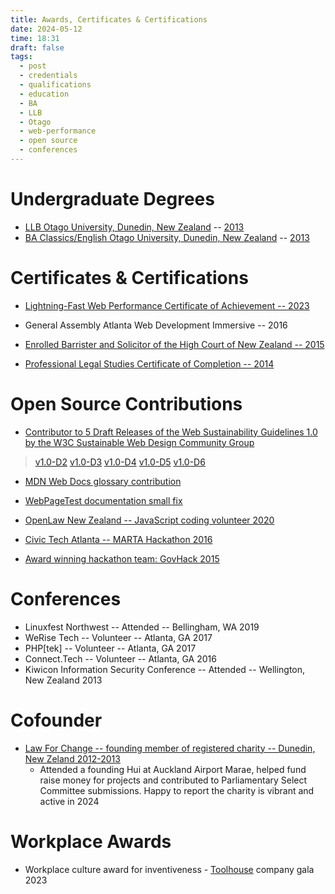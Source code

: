 ```yaml
---
title: Awards, Certificates & Certifications
date: 2024-05-12
time: 18:31
draft: false
tags:
  - post
  - credentials
  - qualifications
  - education
  - BA
  - LLB
  - Otago
  - web-performance
  - open source
  - conferences
---
```

# Undergraduate Degrees
* [LLB Otago University, Dunedin, New Zealand](https://www.otago.ac.nz/courses/qualifications/llb) -- [2013](https://www.odt.co.nz/news/dunedin/university-otago-graduands-december-14-2013)
* [BA Classics/English Otago University, Dunedin, New Zealand](https://www.otago.ac.nz/courses/subjects/clas) -- [2013](https://www.odt.co.nz/news/dunedin/university-otago-graduation-17-august-2013-%E2%80%93-3pm-ceremony)

# Certificates & Certifications

* [Lightning-Fast Web Performance Certificate of Achievement -- 2023](/img/Morgan-Murrah-lightning-fast-web-performance.png)

* General Assembly Atlanta Web Development Immersive -- 2016

* [Enrolled Barrister and Solicitor of the High Court of New Zealand -- 2015](https://www.lawsociety.org.nz/starting-as-a-lawyer/admitted-but-no-practising-certificate/)

* [Professional Legal Studies Certificate of Completion -- 2014](https://www.collaw.ac.nz/)


# Open Source Contributions

* [Contributor to 5 Draft Releases of the Web Sustainability Guidelines 1.0 by the W3C Sustainable Web Design Community Group](https://github.com/w3c/sustyweb/issues?q=is%3Aissue+author%3Aairbr+is%3Aclosed+)
> [v1.0-D2](https://github.com/w3c/sustyweb/releases/tag/v1.0-D2)
[v1.0-D3](https://github.com/w3c/sustyweb/releases/tag/v1.0-D3)
[v1.0-D4](https://github.com/w3c/sustyweb/releases/tag/v1.0-D4)
[v1.0-D5](https://github.com/w3c/sustyweb/releases/tag/v1.0-D5)
[v1.0-D6](https://github.com/w3c/sustyweb/releases/tag/v1.0-D6)


* [MDN Web Docs glossary contribution](https://github.com/mdn/content/pull/24346#issuecomment-1493051463)

* [WebPageTest documentation small fix](https://github.com/WPO-Foundation/webpagetest-docs/pull/81)

* [OpenLaw New Zealand -- JavaScript coding volunteer 2020](https://www.openlaw.nz/)

* [Civic Tech Atlanta -- MARTA Hackathon 2016](https://www.civictechatlanta.org/)

* [Award winning hackathon team: GovHack 2015](https://www.odt.co.nz/news/dunedin/dunedin-website-team-wins-nationwide-competition)

# Conferences 

* Linuxfest Northwest -- Attended -- Bellingham, WA 2019
* WeRise Tech -- Volunteer -- Atlanta, GA 2017
* PHP\[tek\] -- Volunteer -- Atlanta, GA 2017
* Connect.Tech -- Volunteer -- Atlanta, GA 2016
* Kiwicon Information Security Conference -- Attended -- Wellington, New Zealand 2013

# Cofounder

* [Law For Change -- founding member of registered charity -- Dunedin, New Zeland 2012-2013](https://www.lawforchange.co.nz/)
  * Attended a founding Hui at Auckland Airport Marae, helped fund raise money for projects and contributed to Parliamentary Select Committee submissions. Happy to report the charity is vibrant and active in 2024

# Workplace Awards

* Workplace culture award for inventiveness - [Toolhouse](https://toolhouse.com) company gala 2023

<!-- # Misc. test scores

* Ravens Standard Progressive Matrices Score: 52/55 from 60 total. May 2010
* Watson Glaser Critical Thinking Appraisal Score: 36/40 from 40 total. May 2010
  * "Your score was excellent compared to the general population and you are above the median 
for [Big 4 Law Firm]."  -->